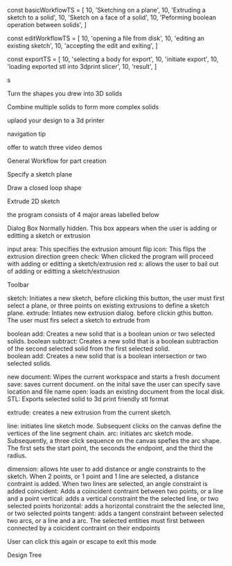 

const basicWorkflowTS = [
  10, 'Sketching on a plane',
  10, 'Extruding a sketch to a solid',
  10, 'Sketch on a face of a solid',
  10, 'Peforming boolean operation between solids',
]

const editWorkflowTS = [
  10, 'opening a file from disk',
  10, 'editing an existing sketch',
  10, 'accepting the edit and exiting',
]

const exportTS = [
  10, 'selecting a body for export',
  10, 'initiate export',
  10, 'loading exported stl into 3dprint slicer',
  10, 'result',
]







s

Turn the shapes you drew into 3D solids

Combine multiple solids to form more complex solids

uplaod your design to a 3d printer

navigation tip

offer to watch three video demos



General Workflow for part creation

Specify a sketch plane

Draw a closed loop shape 

Extrude 2D sketch






the program consists of 4 major areas labelled below




Dialog Box
Normally hidden. This box appears when the user is adding or editting a sketch or extrusion

input area: This specifies the extrusion amount
flip icon: This flips the extrusion direction
green check: When clicked the program will proceed with adding or editting a sketch/extrusion
red x: allows the user to bail out of adding or editting a sketch/extrusion


Toolbar

sketch: Initiates a new sketch, before clicking this button, the user must first select a plane, or three points on existing extrusions to define a sketch plane.
extrude: Intiates new extrusion dialog. before clickin gthis button. The user must firs select a sketch to extrude from

boolean add: Creates a new solid that is a boolean union or two selected solids. 
boolean subtract: Creates a new solid that is a boolean subtraction of the second selected solid from the first selected solid.  
boolean add: Creates a new solid that is a boolean intersection or two selected solids. 

new document: Wipes the current workspace and starts a fresh document
save: saves current document. on the inital save the user can specify save location and file name
open: loads an existing document from the local disk.
STL: Exports selected solid to 3d print friendly stl format




extrude: creates a new extrusion from the current sketch. 


line: initiates line sketch mode. Subsequent clicks on the canvas define the vertices of the line segment chain.
arc: initiates arc sketch mode. Subsequently, a three click sequence on the canvas spefies the arc shape. The first sets the start point, the seconds the endpoint, and the third the radius.


dimension: allows hte user to add distance or angle constraints to the sketch. When 2 points, or 1 point and 1 line are selected, a distance contraint is added. When two lines are selected, an angle constraint is added
coincident: Adds a coincident contraint between two points, or a line and a point
vertical: adds a vertical constraint the the selected line, or two selected points
horizontal: adds a horizontal constraint the the selected line, or two selected points
tangent: adds a tangent constraint between selected two arcs, or a line and a arc. The selected entities must first between connected by a coicident contraint on their endpoints

User can click this again or escape to exit this mode






Design Tree